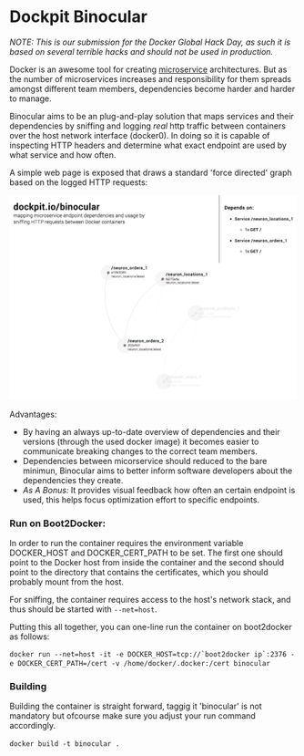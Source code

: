 # Dockpit Binocular
_NOTE: This is our submission for the Docker Global Hack Day, as such it is based on several terrible hacks and should not be used in production._

Docker is an awesome tool for creating [microservice](http://martinfowler.com/articles/microservices.html) architectures. But as the number of microservices increases and responsibility for them spreads amongst different team members, dependencies become harder and harder to manage. 

Binocular aims to be an plug-and-play solution that maps services and their dependencies by sniffing and logging _real_ http traffic between containers over the host network interface (docker0). In doing so it is capable of inspecting HTTP headers and determine what exact endpoint are used by what service and how often. 

A simple web page is exposed that draws a standard 'force directed' graph based on the logged HTTP requests:

<img src="screenshot.png" width="569">

Advantages:
- By having an always up-to-date overview of dependencies and their versions (through the used docker image) it becomes easier to communicate breaking changes to the correct team members. 
- Dependencies between micorservice should reduced to the bare minimun, Binocular aims to better inform software developers about the dependencies they create.
- _As A Bonus:_ It provides visual feedback how often an certain endpoint is used, this helps focus optimization effort to specific endpoints.


### Run on Boot2Docker:
In order to run the container requires the environment variable DOCKER\_HOST and DOCKER\_CERT\_PATH to be set. The first one should point to the Docker host from inside the container and the second should point to the directory that contains the  certificates, which you should probably mount from the host.

For sniffing, the container requires access to the host's network stack, and thus should be started with `--net=host`. 

Putting this all together, you can one-line run the container on boot2docker as follows: 
```
docker run --net=host -it -e DOCKER_HOST=tcp://`boot2docker ip`:2376 -e DOCKER_CERT_PATH=/cert -v /home/docker/.docker:/cert binocular
```

### Building
Building the container is straight forward, taggig it 'binocular' is not mandatory but ofcourse make sure you adjust your run command accordingly.

`docker build -t binocular .`